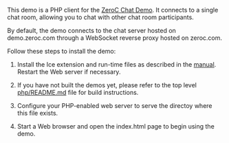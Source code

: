 This demo is a PHP client for the [ZeroC Chat Demo][1]. It connects to a
single chat room, allowing you to chat with other chat room participants.

By default, the demo connects to the chat server hosted on demo.zeroc.com
through a WebSocket reverse proxy hosted on zeroc.com.

Follow these steps to install the demo:

1) Install the Ice extension and run-time files as described in the
   [manual][2]. Restart the Web server if necessary.

2) If you have not built the demos yet, please refer to the top level
   [php/README.md](../../README.md) file for build instructions.

3) Configure your PHP-enabled web server to serve the directoy where this file
   exists.

4) Start a Web browser and open the index.html page to begin using the demo.

[1]: https://doc.zeroc.com/display/Doc/Chat+Demo
[2]: https://doc.zeroc.com/display/Rel/Ice+3.7.2+Release+Notes
